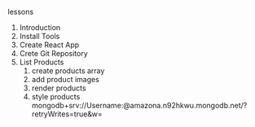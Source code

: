 lessons
1. Introduction
2. Install Tools
3. Create React App
4. Crete Git Repository
5. List Products
   1. create products array
   2. add product images
   3. render products
   4. style products
   mongodb+srv://Username:<password>@amazona.n92hkwu.mongodb.net/?retryWrites=true&w=



   